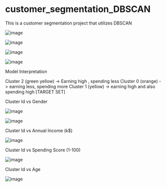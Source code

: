 # customer_segmentation_DBSCAN
This is a customer segmentation project that utilizes DBSCAN


![image](https://user-images.githubusercontent.com/49118489/193466155-f01e6a11-2d67-4cbe-afcb-f3c00fadd274.png)



![image](https://user-images.githubusercontent.com/49118489/193466195-ede8264b-3c49-40eb-ac62-685afe6a7c7e.png)



![image](https://user-images.githubusercontent.com/49118489/193466232-b08ee59c-630f-43c6-9ff9-e7f7e73d73fd.png)


![image](https://user-images.githubusercontent.com/49118489/193466256-be4af561-c6b7-4e47-b453-85114f31c464.png)


Model Interpretation

 Cluster 2 (green yellow) -> Earning high , spending less
    Cluster 0 (orange) -> earning less, spending more
        Cluster 1 (yellow) -> earning high and also spending high [TARGET SET]
        
        
Cluster Id vs Gender

![image](https://user-images.githubusercontent.com/49118489/193466313-b8c921e6-8148-40a6-82c1-205e0711dd86.png)



![image](https://user-images.githubusercontent.com/49118489/193466333-3b442685-5aa2-4cbc-b5e7-726260a93d60.png)



Cluster Id vs Annual Income (k$)

![image](https://user-images.githubusercontent.com/49118489/193466356-152b9665-3c9d-4a49-b39b-c3d5c08e75e7.png)


Cluster Id vs Spending Score (1-100)

![image](https://user-images.githubusercontent.com/49118489/193466369-b097104a-c708-4535-a133-9b910144eaa2.png)


Cluster Id vs Age

![image](https://user-images.githubusercontent.com/49118489/193466393-56a56bec-eea0-4de5-af3c-e6f4b56fd0c2.png)


